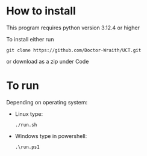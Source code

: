 # How to install
This program requires python version 3.12.4 or higher

To install either run
```
git clone https://github.com/Doctor-Wraith/UCT.git
```
or download as a zip under Code

# To run
Depending on operating system:
- Linux type:
    ```
    ./run.sh
    ```
- Windows type in powershell:
    ```
    .\run.ps1
    ```